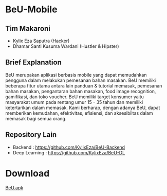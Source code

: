 # BeU-Mobile

## Tim Makaroni
- Kylix Eza Saputra (Hacker)
- Dhamar Santi Kusuma Wardani (Hustler & Hipster)

## Brief Explanation
BeU merupakan aplikasi berbasis mobile yang dapat memudahkan pengguna dalam melakukan pemesanan bahan masakan. 
BeU memiliki beberapa fitur utama antara lain panduan & tutorial memasak, pemesanan bahan masakan, pengantaran bahan masakan, food image recognition, gamifikasi, dan toko voucher.
BeU memiliki target konsumer yaitu masyarakat umum pada rentang umur 15 - 35 tahun dan memiliki ketertarikan dalam memasak.
Kami berharap, dengan adanya BeU, dapat memberikan kemudahan, efektivitas, efisiensi, dan aksesibiltas dalam memasak bagi semua orang.

## Repository Lain
- Backend       : https://github.com/KylixEza/BeU-Backend
- Deep Learning : https://github.com/KylixEza/BeU-DL

# Download
[BeU.apk](https://drive.google.com/file/d/1muZ7WPX18ZyzK6pPZmTlvImEPTy3BfCw/view?usp=sharing)
